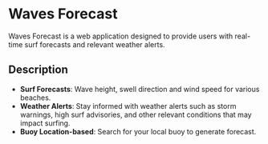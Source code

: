 # Waves Forecast

Waves Forecast is a web application designed to provide users with real-time surf forecasts and relevant weather alerts.

## Description

- **Surf Forecasts**: Wave height, swell direction and wind speed for various beaches.
- **Weather Alerts**: Stay informed with weather alerts such as storm warnings, high surf advisories, and other relevant conditions that may impact surfing.
- **Buoy Location-based**: Search for your local buoy to generate forecast.

